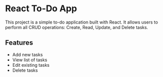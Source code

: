# React To-Do App

This project is a simple to-do application built with React. It allows users to perform all CRUD operations: Create, Read, Update, and Delete tasks.

## Features

- Add new tasks
- View list of tasks
- Edit existing tasks
- Delete tasks

